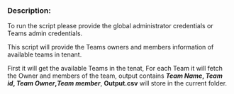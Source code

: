 ### Description:
To run the script please provide the global administrator credentials or Teams admin credentials.

This script will provide the Teams owners and members information of available teams in tenant.

First it will get the available Teams in the tenat,
For each Team it will fetch the Owner and members of the team,
output contains **_Team Name_, _Team id_, _Team Owner_,_Team member_**,
**Output.csv** will store in the current folder.
